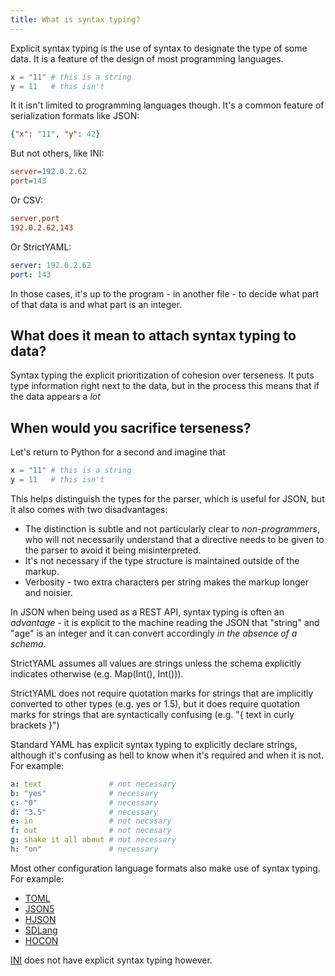 ```yaml
---
title: What is syntax typing?
---
```


Explicit syntax typing is the use of syntax to designate the type of some data.
It is a feature of the design of most programming languages.

```python
x = "11" # this is a string
y = 11   # this isn't
```

It it isn't limited to programming languages though. It's a common feature of
serialization formats like JSON:

```json
{"x": "11", "y": 42}
```

But not others, like INI:

```ini
server=192.0.2.62
port=143
```

Or CSV:

```ini
server,port
192.0.2.62,143
```

Or StrictYAML:

```yaml
server: 192.0.2.62
port: 143
```

In those cases, it's up to the program - in another file - to decide what part
of that data is and what part is an integer.

## What does it mean to attach syntax typing to data?

Syntax typing the explicit prioritization of cohesion over terseness. It
puts type information right next to the data, but in the process this
means that if the data appears a *lot*

## When would you sacrifice terseness?

Let's return to Python for a second and imagine that 

```python
x = "11" # this is a string
y = 11   # this isn't
```



This helps distinguish the types for the parser, which is useful for JSON, but it also comes with two disadvantages:

- The distinction is subtle and not particularly clear to *non-programmers*, who will not necessarily understand that a directive needs to be given to the parser to avoid it being misinterpreted.
- It's not necessary if the type structure is maintained outside of the markup.
- Verbosity - two extra characters per string makes the markup longer and noisier.

In JSON when being used as a REST API, syntax typing is often an *advantage* - it is explicit to the machine reading the JSON that "string" and "age" is an integer and it can convert accordingly *in the absence of a schema*.

StrictYAML assumes all values are strings unless the schema explicitly indicates otherwise (e.g. Map(Int(), Int())).

StrictYAML does not require quotation marks for strings that are implicitly converted to other types (e.g. yes or 1.5), but it does require quotation marks for strings that are syntactically confusing (e.g. "{ text in curly brackets }")

Standard YAML has explicit syntax typing to explicitly declare strings, although it's confusing as hell to know when it's required and when it is not. For example:

```yaml
a: text               # not necessary
b: "yes"              # necessary
c: "0"                # necessary
d: "3.5"              # necessary
e: in                 # not necssary
f: out                # not necesary
g: shake it all about # not necessary
h: "on"               # necessary
```

Most other configuration language formats also make use of syntax typing. For example:

- [TOML](../../why-not/toml)
- [JSON5](../../why-not/json5)
- [HJSON](../../why-not/hjson)
- [SDLang](../../why-not/sdlang)
- [HOCON](../../why-not/hocon)

[INI](../../why-not/ini) does not have explicit syntax typing however.

